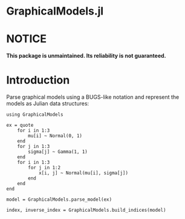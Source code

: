 GraphicalModels.jl
==================

# NOTICE

**This package is unmaintained. Its reliability is not guaranteed.**

# Introduction

Parse graphical models using a BUGS-like notation and represent the models as Julian data structures:

	using GraphicalModels

	ex = quote
		for i in 1:3
			mu[i] ~ Normal(0, 1)
		end
		for j in 1:3
			sigma[j] ~ Gamma(1, 1)
		end
		for i in 1:3
			for j in 1:2
				x[i, j] ~ Normal(mu[i], sigma[j])
			end
		end
	end

	model = GraphicalModels.parse_model(ex)

	index, inverse_index = GraphicalModels.build_indices(model)
